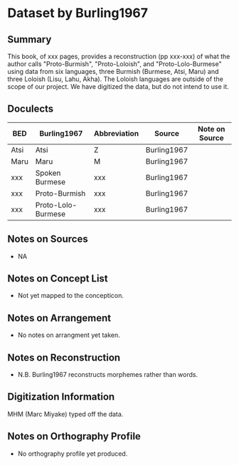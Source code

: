 # Dataset by Burling1967

## Summary

This book, of xxx pages, 
provides a reconstruction (pp xxx-xxx) of what the author calls "Proto-Burmish", "Proto-Loloish", and "Proto-Lolo-Burmese" using data from six languages, three Burmish (Burmese, Atsi, Maru) and three Loloish (Lisu, Lahu, Akha). The Loloish languages are outside of the scope of our project. We have digitized the data, but do not intend to use it.  

## Doculects

BED | Burling1967 | Abbreviation | Source | Note on Source
--- | --- | --- | --- | ---
Atsi | Atsi | Z | Burling1967 | 
Maru | Maru | M | Burling1967 | 
xxx | Spoken Burmese | xxx | Burling1967 |
xxx | Proto-Burmish | xxx | Burling1967 | 
xxx | Proto-Lolo-Burmese | xxx | Burling1967 | 

## Notes on Sources

* NA

## Notes on Concept List

* Not yet mapped to the concepticon. 

## Notes on Arrangement

* No notes on arrangment yet taken. 

## Notes on Reconstruction

* N.B. Burling1967 reconstructs morphemes rather than words. 

## Digitization Information

MHM (Marc Miyake) typed off the data.

## Notes on Orthography Profile

* No orthography profile yet produced. 
